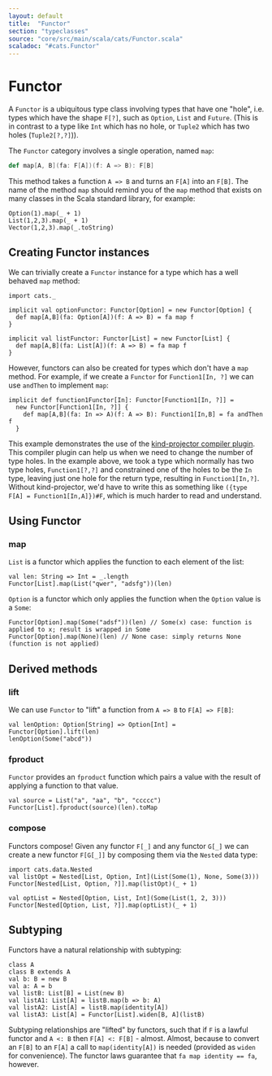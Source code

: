 ```yaml
---
layout: default
title:  "Functor"
section: "typeclasses"
source: "core/src/main/scala/cats/Functor.scala"
scaladoc: "#cats.Functor"
---
```

# Functor

A `Functor` is a ubiquitous type class involving types that have one
"hole", i.e. types which have the shape `F[?]`, such as `Option`,
`List` and `Future`. (This is in contrast to a type like `Int` which has
no hole, or `Tuple2` which has two holes (`Tuple2[?,?]`)).

The `Functor` category involves a single operation, named `map`:

```scala
def map[A, B](fa: F[A])(f: A => B): F[B]
```

This method takes a function `A => B` and turns an `F[A]` into an
`F[B]`.  The name of the method `map` should remind you of the `map`
method that exists on many classes in the Scala standard library, for
example:

```tut:book
Option(1).map(_ + 1)
List(1,2,3).map(_ + 1)
Vector(1,2,3).map(_.toString)
```

## Creating Functor instances

We can trivially create a `Functor` instance for a type which has a well
behaved `map` method:

```tut:silent
import cats._

implicit val optionFunctor: Functor[Option] = new Functor[Option] {
  def map[A,B](fa: Option[A])(f: A => B) = fa map f
}

implicit val listFunctor: Functor[List] = new Functor[List] {
  def map[A,B](fa: List[A])(f: A => B) = fa map f
}
```

However, functors can also be created for types which don't have a `map`
method. For example, if we create a `Functor` for `Function1[In, ?]`
we can use `andThen` to implement `map`:

```tut:silent
implicit def function1Functor[In]: Functor[Function1[In, ?]] =
  new Functor[Function1[In, ?]] {
    def map[A,B](fa: In => A)(f: A => B): Function1[In,B] = fa andThen f
  }
```

This example demonstrates the use of the
[kind-projector compiler plugin](https://github.com/non/kind-projector).
This compiler plugin can help us when we need to change the number of type
holes. In the example above, we took a type which normally has two type holes,
`Function1[?,?]` and constrained one of the holes to be the `In` type,
leaving just one hole for the return type, resulting in `Function1[In,?]`.
Without kind-projector, we'd have to write this as something like
`({type F[A] = Function1[In,A]})#F`, which is much harder to read and understand.

## Using Functor

### map

`List` is a functor which applies the function to each element of the list:

```tut:book
val len: String => Int = _.length
Functor[List].map(List("qwer", "adsfg"))(len)
```

`Option` is a functor which only applies the function when the `Option` value
is a `Some`:

```tut:book
Functor[Option].map(Some("adsf"))(len) // Some(x) case: function is applied to x; result is wrapped in Some
Functor[Option].map(None)(len) // None case: simply returns None (function is not applied)
```

## Derived methods

### lift

We can use `Functor` to "lift" a function from `A => B` to `F[A] => F[B]`:

```tut:book
val lenOption: Option[String] => Option[Int] = Functor[Option].lift(len)
lenOption(Some("abcd"))
```

### fproduct

`Functor` provides an `fproduct` function which pairs a value with the
result of applying a function to that value.

```tut:book
val source = List("a", "aa", "b", "ccccc")
Functor[List].fproduct(source)(len).toMap
```

### compose

Functors compose! Given any functor `F[_]` and any functor `G[_]` we can
create a new functor `F[G[_]]` by composing them via the `Nested` data type:

```tut:book
import cats.data.Nested
val listOpt = Nested[List, Option, Int](List(Some(1), None, Some(3)))
Functor[Nested[List, Option, ?]].map(listOpt)(_ + 1)

val optList = Nested[Option, List, Int](Some(List(1, 2, 3)))
Functor[Nested[Option, List, ?]].map(optList)(_ + 1)
```

## Subtyping

Functors have a natural relationship with subtyping:

```tut:book
class A
class B extends A
val b: B = new B
val a: A = b
val listB: List[B] = List(new B)
val listA1: List[A] = listB.map(b => b: A)
val listA2: List[A] = listB.map(identity[A])
val listA3: List[A] = Functor[List].widen[B, A](listB)
```

Subtyping relationships are "lifted" by functors, such that if `F` is a
lawful functor and `A <: B` then `F[A] <: F[B]` - almost. Almost, because to
convert an `F[B]` to an `F[A]` a call to `map(identity[A])` is needed
(provided as `widen` for convenience). The functor laws guarantee that
`fa map identity == fa`, however.
